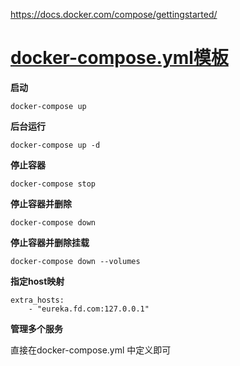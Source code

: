 <!--
 * @Author: wjn
 * @Date: 2020-03-03 09:39:31
 * @LastEditors: wjn
 * @LastEditTime: 2020-03-04 17:47:05
 -->

https://docs.docker.com/compose/gettingstarted/
# [docker-compose.yml模板](docker-compose.yml)
**启动**

    docker-compose up 
**后台运行**

    docker-compose up -d 

**停止容器**

    docker-compose stop

**停止容器并删除**

    docker-compose down

**停止容器并删除挂载**

    docker-compose down --volumes


**指定host映射**

    extra_hosts:
        - "eureka.fd.com:127.0.0.1"

**管理多个服务**

直接在docker-compose.yml 中定义即可